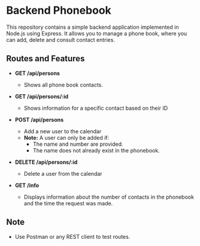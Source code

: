 # Backend Phonebook

This repository contains a simple backend application implemented in Node.js using Express. It allows you to manage a phone book, where you can add, delete and consult contact entries.

## Routes and Features

- **GET /api/persons**
  - Shows all phone book contacts.

- **GET /api/persons/:id**
  - Shows information for a specific contact based on their ID

- **POST /api/persons**
  - Add a new user to the calendar
  - **Note:** A user can only be added if:
    - The name and number are provided.
    - The name does not already exist in the phonebook.

- **DELETE /api/persons/:id**
  - Delete a user from the calendar

- **GET /info**
  - Displays information about the number of contacts in the phonebook and the time the request was made.
    
## Note
   - Use Postman or any REST client to test routes.
